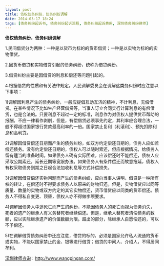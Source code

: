 ```yaml
---
layout: post
title: 债权债务纠纷，债务纠纷调解
date: 2014-03-17 18:24
tags: [债务纠纷起诉书, 债务纠纷起诉流程, 债务纠纷起诉费用, 深圳债务纠纷律师]
---
```

<strong>债权债务纠纷，债务纠纷调解</strong>

1.民间借贷分为两种：一种是以货币为标的的货币借贷；一种是以实物为标的的实物借贷。

2.因货币借贷和实物借贷引起的债务纠纷，统称为借贷纠纷。

3.借贷纠纷主要是因借贷的利息和偿还等问题引起的。

4.根据借贷的性质和有关法律规定，人民调解委员会在调解这类务纠纷时应注意以下事项：

1)调解因利息产生的债务纠纷，一般应提倡互助互济的精神，不计利息，无偿借贷。在某些情况下比如生产经营借贷等，当事人订立合同实行计算利息的有偿借贷，也是合法的。只要利息不超过一定的标准，利息作为对债权人提供贷币帮助的报酬，不应一律看作剥削，但是，有偿借贷必须事先约定，其利率应合理合法，一般不得超过国家银行贷款最高利率的一倍。国家禁止复利（利滚利）、预先扣除利息和高利贷。

2)调解因借贷偿还日期而产生的债务纠纷，如双方约定偿还日期的，债务人应如若偿还债务。没有约定偿还日期的，债权人可以随时索还，但应根据情况，给债务人留有适当的准备时间。如果债务人确有实际困难，应该偿还时不能偿还，债权人应采取公期索还，延长还期等宽限办法。如果债务人有条件偿还而故意拖延，债权人有权采取债务到期之日起合法加收利息等方式补偿损失。

3)调解因借贷偿还实物问题而产生的债务纠纷，应向当事人讲明，借贷是一种所有权的转让，在偿还时不得要求债务人以原来的财物归还。但是，实物借贷应以同等质量、数量的实物或双方约定的其它实物偿还，货币借贷应以同类的货币偿还。债务人不得私自变更、顶替，债权人亦不得做李项要求。

4)调解因债务人中途死亡而产生的纠纷，不能因债务人的死亡而视为债务消失，死者的遗产的继承人有义务替死者继续偿还。但是，继承人替死者清偿债务的数额，应以实际继承遗产的价值数额为限。超出的部分，除继承人自愿偿还的，可以不予偿还。

5)在调解借贷债务纠纷中还应注意，借贷的标的，必须是国家允许私人流通的货币或实物，不能以国家禁止的金、银等进行借贷；借贷的中间人、介绍人，不得居间牟利。

<a href="http://www.wangpingan.com/">深圳律师咨询</a>：<a href="http://www.wangpingan.com/">http://www.wangpingan.com/</a>


